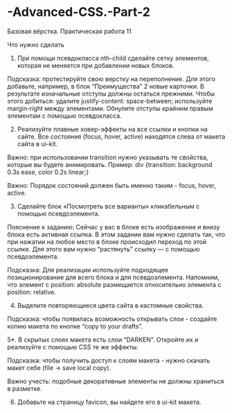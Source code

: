 # -Advanced-CSS.-Part-2
Базовая вёрстка. Практическая работа 11

Что нужно сделать

1. При помощи псевдокласса nth-child сделайте сетку элементов, которая не меняется при добавлении новых блоков.

Подсказка: протестируйте свою верстку на переполнение. Для этого добавьте, например, в блок “Преимущества” 2 новые карточки. В результате изначальные отступы должны остаться прежними. Чтобы этого добиться: удалите justify-content: space-between; используйте margin-right между элементами. Обнулите отступы крайним правым элементам с помощью псевдокласса.



2. Реализуйте плавные ховер-эффекты на все ссылки и кнопки на сайте. Все состояния (focus, hover, active) находятся слева от макета сайта в ui-kit.

Важно: при использовании transition нужно указывать те свойства, которые вы будете анимировать. Пример: div {transition: background 0.3s ease, color 0.2s linear;}

Важно: Порядок состояний должен быть именно таким - focus, hover, active.



3. Сделайте блок «Посмотреть все варианты» кликабельным с помощью псевдоэлемента.

Пояснение к заданию: Сейчас у вас в блоке есть изображение и внизу блока есть активная ссылка. В этом задании вам нужно сделать так, что при нажатии на любое место в блоке происходил переход по этой ссылке. Для этого вам нужно “растянуть” ссылку — с помощью псевдоэлемента. 

Подсказка: Для реализации используйте подходящее позиционирование для всего блока и для псевдоэлемента. Напомним, что элемент с position: absolute размещается относительно элемента с position: relative.



4. Выделите повторяющиеся цвета сайта в кастомные свойства.

Подсказка: чтобы появилась возможность открывать слои - создайте копию макета по кнопке “copy to your drafts”.



5*. В скрытых слоях макета есть слои “DARKEN”. Откройте их и реализуйте с помощью CSS те же эффекты.

Подсказка: чтобы получить доступ к слоям макета - нужно скачать макет себе (file -> save local copy).

Важно учесть: подобные декоративные элементы не должны храниться в разметке.



6. Добавьте на страницу favicon, вы найдете его в ui-kit макета.
